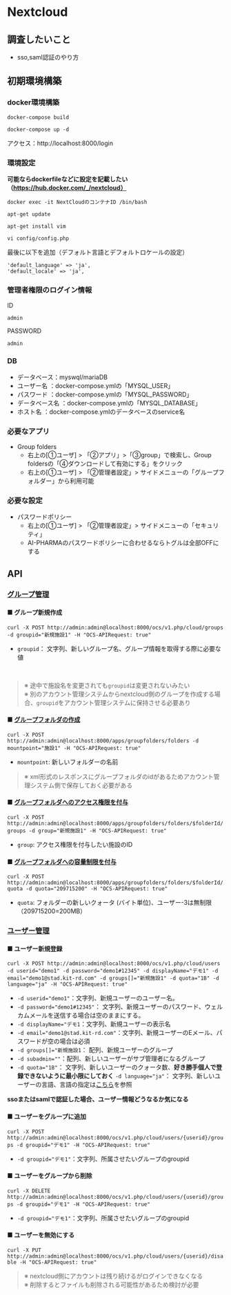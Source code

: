 # Nextcloud

## 調査したいこと

- sso,saml認証のやり方

## 初期環境構築

### docker環境構築

```text
docker-compose build
```

```text
docker-compose up -d
```

アクセス：http://localhost:8000/login

### 環境設定

**可能ならdockerfileなどに設定を記載したい（https://hub.docker.com/_/nextcloud）**

```text
docker exec -it NextCloudのコンテナID /bin/bash
```

```text
apt-get update
```

```text
apt-get install vim
```

```text
vi config/config.php
```

最後に以下を追加（デフォルト言語とデフォルトロケールの設定）

```text
'default_language' => 'ja',
'default_locale' => 'ja',
```

### 管理者権限のログイン情報

ID

```text
admin
```

PASSWORD

```text
admin
```

### DB

- データベース：myswql/mariaDB
- ユーザー名 ：docker-compose.ymlの「MYSQL_USER」
- パスワード ：docker-compose.ymlの「MYSQL_PASSWORD」
- データベース名 ：docker-compose.ymlの「MYSQL_DATABASE」
- ホスト名 ：docker-compose.ymlのデータベースのservice名

### 必要なアプリ

- Group folders
  - 右上の[①ユーザ] > 「②アプリ」>「③group」で検索し、Group foldersの「④ダウンロードして有効にする」をクリック
  - 右上の[①ユーザ] > 「②管理者設定」> サイドメニューの「グループフォルダー」から利用可能

### 必要な設定

- パスワードポリシー
  - 右上の[①ユーザ] > 「②管理者設定」> サイドメニューの「セキュリティ」
  - AI-PHARMAのパスワードポリシーに合わせるならトグルは全部OFFにする

## API

### [グループ管理](https://docs.nextcloud.com/server/latest/admin_manual/configuration_user/instruction_set_for_groups.html)

#### ■ グループ新規作成

`curl -X POST http://admin:admin@localhost:8000/ocs/v1.php/cloud/groups -d groupid="新規施設1" -H "OCS-APIRequest: true"`

- `groupid`： 文字列、新しいグループ名、グループ情報を取得する際に必要な値

<br>

> ※ 途中で施設名を変更されても`groupid`は変更されないみたい<br>
> ※ 別のアカウント管理システムからnextcloud側のグループを作成する場合、`groupid`をアカウント管理システムに保持させる必要あり

#### ■ [グループフォルダの作成](https://github.com/nextcloud/groupfolders?tab=readme-ov-file#apis)

`curl -X POST http://admin:admin@localhost:8000/apps/groupfolders/folders -d mountpoint="施設1" -H "OCS-APIRequest: true"`

- `mountpoint`: 新しいフォルダーの名前

> ※ xml形式のレスポンスにグループフォルダのidがあるためアカウント管理システム側で保存しておく必要がある

#### ■ [グループフォルダへのアクセス権限を付与](https://github.com/nextcloud/groupfolders?tab=readme-ov-file#apis)

`curl -X POST http://admin:admin@localhost:8000/apps/groupfolders/folders/$folderId/groups -d group="新規施設1" -H "OCS-APIRequest: true"`

- `group`: アクセス権限を付与したい施設のID

#### ■ [グループフォルダへの容量制限を付与](https://github.com/nextcloud/groupfolders?tab=readme-ov-file#apis)

`curl -X POST http://admin:admin@localhost:8000/apps/groupfolders/folders/$folderId/quota -d quota="209715200" -H "OCS-APIRequest: true"`

- `quota`: フォルダーの新しいクォータ (バイト単位)、ユーザー-3は無制限（209715200=200MB）

### [ユーザー管理](https://docs.nextcloud.com/server/latest/admin_manual/configuration_user/index.html)

#### ■ ユーザー新規登録

`curl -X POST http://admin:admin@localhost:8000/ocs/v1.php/cloud/users -d userid="demo1" -d password="demo1#12345" -d displayName="デモ1" -d email="demo1@stad.kit-rd.com" -d groups[]="新規施設1" -d quota="1B" -d language="ja" -H "OCS-APIRequest: true"`

- `-d userid="demo1"`：文字列、新規ユーザーのユーザー名。
- `-d password="demo1#12345"`： 文字列、新規ユーザーのパスワード、ウェルカムメールを送信する場合は空のままにする。
- `-d displayName="デモ1`：文字列、新規ユーザーの表示名
- `-d email="demo1@stad.kit-rd.com"`：文字列、新規ユーザーのEメール、パスワードが空の場合は必須
- `-d groups[]="新規施設1`： 配列、新規ユーザーのグループ
- `-d subadmin=""`：配列、新しいユーザーがサブ管理者になるグループ
- `-d quota="1B"`： 文字列、新しいユーザーのクォータ数、**好き勝手個人で登録できないように最小限にしておく**
`-d language="ja"`： 文字列、新しいユーザーの言語、言語の指定は[こちら](https://explore.transifex.com/languages/)を参照

**ssoまたはsamlで認証した場合、ユーザー情報どうなるか気になる**

#### ■ ユーザーをグループに追加

`curl -X POST http://admin:admin@localhost:8000/ocs/v1.php/cloud/users/{userid}/groups -d groupid="デモ1" -H "OCS-APIRequest: true"`

- `-d groupid="デモ1"`：文字列、所属させたいグループのgroupid

#### ■ ユーザーをグループから削除

`curl -X DELETE http://admin:admin@localhost:8000/ocs/v1.php/cloud/users/{userid}/groups -d groupid="デモ1" -H "OCS-APIRequest: true"`

- `-d groupid="デモ1"`：文字列、所属させたいグループのgroupid


#### ■ ユーザーを無効にする

`curl -X PUT http://admin:admin@localhost:8000/ocs/v1.php/cloud/users/{userid}/disable -H "OCS-APIRequest: true"`

> ※ nextcloud側にアカウントは残り続けるがログインできなくなる<br>
> ※ 削除するとファイルも削除される可能性があるため検討が必要
